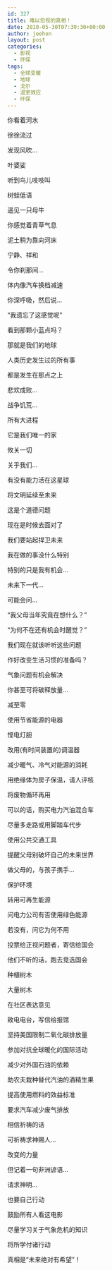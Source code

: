 ```yaml
---
id: 327
title: 难以忽视的真相！
date: 2010-05-30T07:39:30+00:00
author: jeehon
layout: post
categories:
  - 影视
  - 环保
tags:
  - 全球变暖
  - 地球
  - 戈尔
  - 温室效应
  - 环保
---
```

你看着河水
  
徐徐流过
  
发现风吹…
  
叶婆娑
  
听到鸟儿吱吱叫
  
树蛙低语
  
遥见一只母牛
  
你感觉着青草气息
  
泥土稍为靠向河床
  
宁静、祥和
  
令你刹那间…
  
体内像汽车换档减速
  
你深呼吸，然后说…
  
“我遗忘了这感觉呢”<!--more-->

看到那颗小蓝点吗？
  
那就是我们的地球
  
人类历史发生过的所有事
  
都是发生在那点之上
  
悲欢成败…
  
战争饥荒…
  
所有大进程
  
它是我们唯一的家
  
攸关一切
  
关乎我们…
  
有没有能力活在这星球
  
将文明延续至未来
  
这是个道德问题
  
现在是时候去面对了
  
我们要站起捍卫未来
  
我在做的事没什么特别
  
特别的只是我有机会…
  
未来下一代…
  
可能会问…
  
“我父母当年究竟在想什么？”
  
“为何不在还有机会时醒觉？”
  
我们现在就该听听这些问题
  
作好改变生活习惯的准备吗？
  
气象问题有机会解决
  
你甚至可将碳释放量…
  
减至零
  
使用节省能源的电器
  
悭电灯胆
  
改用(有时间装置的)调温器
  
减少暖气、冷气对能源的消耗
  
用绝缘体为房子保温，请人评核
  
将废物偱环再用
  
可以的话，购买电力汽油混合车
  
尽量多走路或用脚踏车代步
  
使用公共交通工具
  
提醒父母别破坏自己的未来世界
  
做父母的，与孩子携手…
  
保护环境
  
转用可再生能源
  
问电力公司有否使用绿色能源
  
若没有，问它为何不用
  
投票给正视问题者，寄信给国会
  
他们不听的话，跑去竞选国会
  
种植树木
  
大量树木
  
在社区表达意见
  
致电电台，写信给报馆
  
坚持美国限制二氧化碳排放量
  
参加对抗全球暖化的国际活动
  
减少对外国石油的依赖
  
助农夫栽种替代汽油的酒精生果
  
提高使用燃料的效益标准
  
要求汽车减少废气排放
  
相信祈祷的话
  
可祈祷求神赐人…
  
改变的力量
  
但记着一句非洲谚语…
  
请求神明…
  
也要自己行动
  
鼓励所有人看这电影
  
尽量学习关于气象危机的知识
  
将所学付诸行动
  
真相是“未来绝对有希望”！